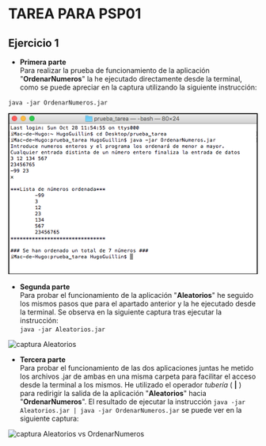 # TAREA PARA PSP01

## Ejercicio 1

* **Primera parte**  
Para realizar la prueba de funcionamiento de la aplicación \"**OrdenarNumeros**" la he ejecutado directamente desde la terminal, como se puede apreciar en la captura utilizando la siguiente instrucción:  
```
java -jar OrdenarNumeros.jar
```

![captura OrdenarNumeros](https://github.com/tfendo/psp01/blob/master/Actividad_1/capturas/Captura_1.png)  

* **Segunda parte**  
Para probar el funcionamiento de la aplicación \"**Aleatorios**" he seguido los mismos pasos que para el apartado anterior y la he ejecutado desde la terminal. Se observa en la siguiente captura tras ejecutar la instrucción:  
`java -jar Aleatorios.jar`

![captura Aleatorios](/Users/HugoGuillin/Desktop/TareaPSP01/Actividad_1/capturas/Captura_2.png)  


* **Tercera parte**  
Para probar el funcionamiento de las dos aplicaciones juntas he metido los archivos .jar de ambas en una misma carpeta para facilitar el acceso desde la terminal a los mismos. He utilizado el operador *tubería* \( **|** ) para redirigir la salida de la aplicación \"**Aleatorios**" hacia \"**OrdenarNumeros**". El resultado de ejecutar la instrucción `java -jar Aleatorios.jar | java -jar OrdenarNumeros.jar` se puede ver en la siguiente captura:  

![captura Aleatorios vs OrdenarNumeros](/Users/HugoGuillin/Desktop/TareaPSP01/Actividad_1/capturas/Captura_3.png)  


